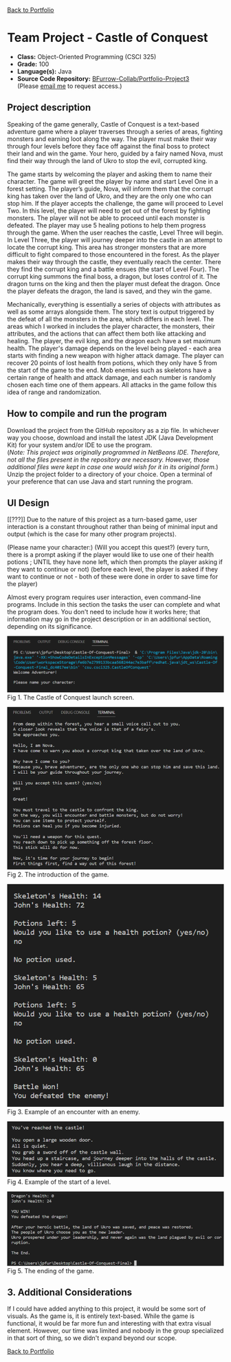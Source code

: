 [Back to Portfolio](./)

Team Project - Castle of Conquest
===============

-   **Class:** Object-Oriented Programming (CSCI 325)
-   **Grade:** 100
-   **Language(s):** Java
-   **Source Code Repository:** [BFurrow-Collab/Portfolio-Project3](https://github.com/BFurrow-Collab/Portfolio-Project3)  
    (Please [email me](mailto:BPFurrow@csustudent.net?subject=GitHub%20Access) to request access.)

## Project description

Speaking of the game generally, Castle of Conquest is a text-based adventure game where a player traverses through a series of areas, fighting monsters and earning loot along the way. The player must make their way through four levels before they face off against the final boss to protect their land and win the game. Your hero, guided by a fairy named Nova, must find their way through the land of Ukro to stop the evil, corrupted king. <br/>

The game starts by welcoming the player and asking them to name their character. The game will greet the player by name and start Level One in a forest setting. The player’s guide, Nova, will inform them that the corrupt king has taken over the land of Ukro, and they are the only one who can stop him. If the player accepts the challenge, the game will proceed to Level Two. In this level, the player will need to get out of the forest by fighting monsters. The player will not be able to proceed until each monster is defeated. The player may use 5 healing potions to help them progress through the game. When the user reaches the castle, Level Three will begin. In Level Three, the player will journey deeper into the castle in an attempt to locate the corrupt king. This area has stronger monsters that are more difficult to fight compared to those encountered in the forest. As the player makes their way through the castle, they eventually reach the center. There they find the corrupt king and a battle ensues (the start of Level Four). The corrupt king summons the final boss, a dragon, but loses control of it. The dragon turns on the king and then the player must defeat the dragon. Once the player defeats the dragon, the land is saved, and they win the game. <br/>

Mechanically, everything is essentially a series of objects with attributes as well as some arrays alongside them. The story text is output triggered by the defeat of all the monsters in the area, which differs in each level. The areas which I worked in includes the player character, the monsters, their attributes, and the actions that can affect them both like attacking and healing. The player, the evil king, and the dragon each have a set maximum health. The player's damage depends on the level being played - each area starts with finding a new weapon with higher attack damage. The player can recover 20 points of lost health from potions, which they only have 5 from the start of the game to the end. Mob enemies such as skeletons have a certain range of health and attack damage, and each number is randomly chosen each time one of them appears. All attacks in the game follow this idea of range and randomization. 

## How to compile and run the program

Download the project from the GitHub repository as a zip file.
In whichever way you choose, download and install the latest JDK (Java Development Kit) for your system and/or IDE to use the program.<br/>
(*Note: This project was originally programmed in NetBeans IDE. Therefore, not all the files present in the repository are necessary. However, those additional files were kept in case one would wish for it in its original form.*) <br/>
Unzip the project folder to a directory of your choice.
Open a terminal of your preference that can use Java and start running the program.

## UI Design

[[???]]
Due to the nature of this project as a turn-based game, user interaction is a constant throughout rather than being of minimal input and output (which is the case for many other program projects). 

(Please name your character:)
(Will you accept this quest?)
(every turn, there is a prompt asking if the player would like to use one of their health potions ; UNTIL they have none left, which then prompts the player asking if they want to continue or not) (before each level, the player is asked if they want to continue or not - both of these were done in order to save time for the player)


Almost every program requires user interaction, even command-line programs. Include in this section the tasks the user can complete and what the program does. You don't need to include how it works here; that information may go in the project description or in an additional section, depending on its significance.

![screenshot](images/CC_1.png)  
Fig 1. The Castle of Conquest launch screen.

![screenshot](images/CC_2.png)  
Fig 2. The introduction of the game.

![screenshot](images/CC_3.png)  
Fig 3. Example of an encounter with an enemy.

![screenshot](images/CC_4.png)  
Fig 4. Example of the start of a level.

![screenshot](images/CC_5.png)  
Fig 5. The ending of the game.

## 3. Additional Considerations

If I could have added anything to this project, it would be some sort of visuals. As the game is, it is entirely text-based. While the game is functional, it would be far more fun and interesting with that extra visual element. However, our time was limited and nobody in the group specialized in that sort of thing, so we didn't expand beyond our scope.  

[Back to Portfolio](./)
